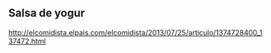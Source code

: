 ## Salsa de yogur

http://elcomidista.elpais.com/elcomidista/2013/07/25/articulo/1374728400_137472.html
